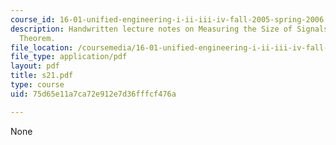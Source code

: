 ```yaml
---
course_id: 16-01-unified-engineering-i-ii-iii-iv-fall-2005-spring-2006
description: Handwritten lecture notes on Measuring the Size of Signals, Parseval's
  Theorem.
file_location: /coursemedia/16-01-unified-engineering-i-ii-iii-iv-fall-2005-spring-2006/75d65e11a7ca72e912e7d36fffcf476a_s21.pdf
file_type: application/pdf
layout: pdf
title: s21.pdf
type: course
uid: 75d65e11a7ca72e912e7d36fffcf476a

---
```

None